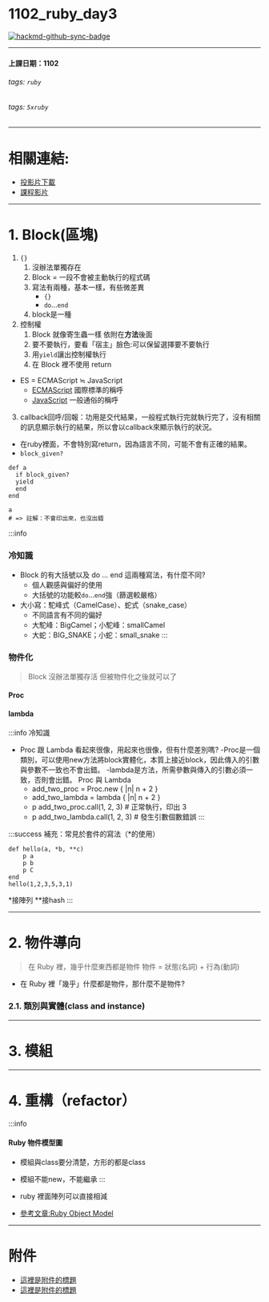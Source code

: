 # 1102_ruby_day3

[![hackmd-github-sync-badge](https://hackmd.io/LKJZHq0uQuywwmq0YJckGw/badge)](https://hackmd.io/LKJZHq0uQuywwmq0YJckGw)

---
#### 上課日期：1102
###### tags: `ruby`
###### tags: `5xruby`


---
# 相關連結:
 - [投影片下載](https://cdn.discordapp.com/attachments/748046752870826045/772714897972396052/0.0.6b_-_Ruby_for_Rails_-_Block_.pdf)
 - [課程影片](https://campus.5xruby.tw/courses/1136422/lectures/25361517)


---
# 1. Block(區塊)

1. `{}`
    1. 沒辦法單獨存在
    2. Block = 一段不會被主動執行的程式碼
    3. 寫法有兩種，基本一樣，有些微差異
        * `{}`
        * `do`...`end`
    5. block是一種
1. 控制權
    1. Block 就像寄生蟲一樣 依附在**方法**後面
    2. 要不要執行，要看「宿主」臉色:可以保留選擇要不要執行
    3. 用`yield`讓出控制權執行
    4. 在 Block 裡不使用 return
 - ES = ECMAScript ≒ JavaScript
 	- [ECMAScript](https://en.wikipedia.org/wiki/ECMAScript) 國際標準的稱呼
 	- [JavaScript](https://en.wikipedia.org/wiki/JavaScript) 一般通俗的稱呼
3. callback回呼/回報：功用是交代結果，一般程式執行完就執行完了，沒有相關的訊息顯示執行的結果，所以會以callback來顯示執行的狀況。
 - 在ruby裡面，不會特別寫return，因為語言不同，可能不會有正確的結果。
- `block_given?`
```ruby=
def a
  if block_given?
  yield
  end
end

a
# => 註解：不會印出來，也沒出錯
```

:::info
### 冷知識
- Block 的有大括號以及 do ... end 這兩種寫法，有什麼不同?
	- 個人觀感與偏好的使用
	- 大括號的功能較`do`...`end`強（篩選較嚴格）
- 大小寫：駝峰式（CamelCase）、蛇式（snake_case）
	- 不同語言有不同的偏好
	- 大駝峰：BigCamel；小駝峰：smallCamel
	- 大蛇：BIG_SNAKE；小蛇：small_snake
:::

### 物件化
> Block 沒辦法單獨存活 但被物件化之後就可以了
#### Proc
#### lambda
:::info
冷知識
- Proc 跟 Lambda 看起來很像，用起來也很像，但有什麼差別嗎?
    -Proc是一個類別，可以使用new方法將block實體化，本質上接近block，因此傳入的引數與參數不一致也不會出錯。
    -lambda是方法，所需參數與傳入的引數必須一致，否則會出錯。
Proc 與 Lambda
    * add_two_proc = Proc.new { |n| n + 2 } 
    * add_two_lambda = lambda { |n| n + 2 }
    * p add_two_proc.call(1, 2, 3) # 正常執⾏，印出 3 
    * p add_two_lambda.call(1, 2, 3) # 發生引數個數錯誤
:::


:::success
補充：常見於套件的寫法（*的使用）
```
def hello(a, *b, **c)
	p a
	p b
	p C
end
hello(1,2,3,5,3,1)
```
*接陣列
**接hash
:::


---

# 2. 物件導向
> 在 Ruby 裡，幾乎什麼東西都是物件
> 物件 = 狀態(名詞) + 行為(動詞)

- 在 Ruby 裡「幾乎」什麼都是物件，那什麼不是物件?

### 2.1. 類別與實體(class and instance)


---
# 3. 模組


---
# 4. 重構（refactor）

:::info
#### Ruby 物件模型圖
- 模組與class要分清楚，方形的都是class
- 模組不能new，不能繼承
:::

- ruby 裡面陣列可以直接相減

- [參考文章:Ruby Object Model](https://medium.com/lynn-%E7%9A%84%E5%AD%B8%E7%BF%92%E7%AD%86%E8%A8%98/rails-%E6%96%B0%E6%89%8B%E6%9D%91-ruby-object-model-5c3b4b869df6)



---
# 附件
- [這裡是附件的標題](這裡放連結) 
- [這裡是附件的標題](這裡放連結) 


